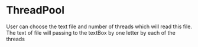 # ThreadPool
User can choose the text file and number of threads which will read this file. The text of file will passing to the textBox by one letter by each of the threads
